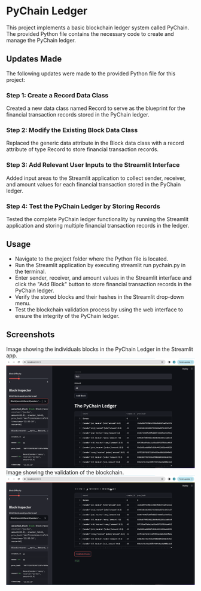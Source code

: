 # PyChain Ledger
This project implements a basic blockchain ledger system called PyChain. The provided Python file contains the necessary code to create and manage the PyChain ledger.

## Updates Made
The following updates were made to the provided Python file for this project:

### Step 1: Create a Record Data Class
Created a new data class named Record to serve as the blueprint for the financial transaction records stored in the PyChain ledger.
### Step 2: Modify the Existing Block Data Class
Replaced the generic data attribute in the Block data class with a record attribute of type Record to store financial transaction records.
### Step 3: Add Relevant User Inputs to the Streamlit Interface
Added input areas to the Streamlit application to collect sender, receiver, and amount values for each financial transaction stored in the PyChain ledger.
### Step 4: Test the PyChain Ledger by Storing Records
Tested the complete PyChain ledger functionality by running the Streamlit application and storing multiple financial transaction records in the ledger.
## Usage
 - Navigate to the project folder where the Python file is located.
- Run the Streamlit application by executing streamlit run pychain.py in the terminal.
- Enter sender, receiver, and amount values in the Streamlit interface and click the "Add Block" button to store financial transaction records in the PyChain ledger.
- Verify the stored blocks and their hashes in the Streamlit drop-down menu.
- Test the blockchain validation process by using the web interface to ensure the integrity of the PyChain ledger.
## Screenshots
Image showing the individuals blocks in the PyChain Ledger in the Streamlit app.
![alt text](Images/blockchain.png)
Image showing the validation of the blockchain.![alt text](Images/validation.png)
